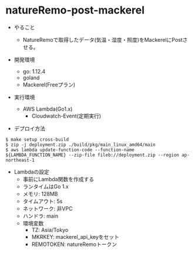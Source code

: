 # natureRemo-post-mackerel

- やること
  - NatureRemoで取得したデータ(気温・湿度・照度)をMackerelにPostさせる。

- 開発環境
  - go: 1.12.4
  - goland
  - Mackerel(Freeプラン)

- 実行環境
  - AWS Lambda(Go1.x)
    - Cloudwatch-Event(定期実行)

- デプロイ方法
```
$ make setup cross-build
$ zip -j deployment.zip ./build/pkg/main_linux_amd64/main
$ aws lambda update-function-code --function-name ${LAMBDA_FUNCTION_NAME} --zip-file fileb://deployment.zip --region ap-northeast-1
```

- Lambdaの設定
  - 事前にLambda関数を作成する
  - ランタイムはGo 1.x
  - メモリ: 128MB
  - タイムアウト: 5s
  - ネットワーク: 非VPC
  - ハンドラ: main
  - 環境変数
    - TZ: Asia/Tokyo
    - MKRKEY: mackerel_api_keyをセット
    - REMOTOKEN: natureRemoトークン
